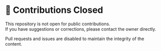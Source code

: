 # 🚫 Contributions Closed

This repository is not open for public contributions.  
If you have suggestions or corrections, please contact the owner directly.

Pull requests and issues are disabled to maintain the integrity of the content.
